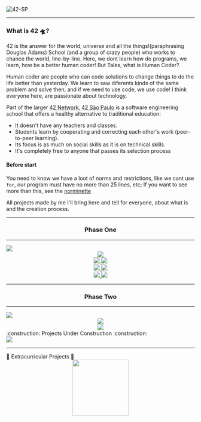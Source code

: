 ![42-SP](https://user-images.githubusercontent.com/86013047/198174690-e4e6420e-79fd-4ee4-9a62-0426f3b843cf.png)

---

### What is 42 🛸?

42 is the answer for the world, universe and all the things!(paraphrasing Douglas Adams) School (and a group of crazy people) who works to chance the world, line-by-line. Here, we dont learn how do programs, we learn, how be a better human coder!
But Tales, what is Human Coder?

Human coder are people who can code solutions to change things to do the life better than yesterday. We learn to saw diferents kinds of the same problem and solve then, and if we need to use code, we use code! 
I think everyone here, are passionate about technology.

Part of the larger [42 Network](https://www.42.fr/42-network/),
[42 São Paulo](https://www.42sp.org.br/) is a software engineering school
that offers a healthy alternative to traditional education:

- It doesn't have any teachers and classes.
- Students learn by cooperating
  and correcting each other's work (peer-to-peer learning).
- Its focus is as much on social skills as it is on technical skills.
- It's completely free to anyone that passes its selection process

#### Before start

You need to know we have a loot of norms and restrictions, like we cant use `for`, our program must have no more than 25 lines, etc;
If you want to see more than this, see the [norminette](https://github.com/42school/norminette)

All projects made by me I'll bring here and tell for everyone, about what is and the creation process.

<div align="center">

---
### Phase One
---

</div>
<div align="left">
  <img src="https://img.shields.io/badge/Projects-Concluded-success"/>
</div>

<div align="center">
  <img src="https://user-images.githubusercontent.com/86013047/218306620-3fbadc48-38d4-47a1-9bf5-ae1b66419380.png"/>
</div>

<div align="center">
  <a href="https://github.com/talessantos49/Projetos-42/tree/main/Libft">
    <img src="https://user-images.githubusercontent.com/86013047/169532214-b6148f09-3e51-4c6d-90be-dd67ba469026.png"/>
  </a>
  <a href="https://github.com/talessantos49/Projetos-42/tree/main/Get_Next_Line">
    <img src="https://user-images.githubusercontent.com/86013047/197639960-56508b04-d8b1-4198-9702-53354ceab5b1.png"/>
  </a>
</div>
<div align="center">
  <a href="https://github.com/talessantos49/Projetos-42/tree/main/ft_printf">
    <img src="https://user-images.githubusercontent.com/86013047/197639951-92b2d15c-033a-4eba-8a7b-b8900975ce6d.png"/>
  </a>
  <img src="https://user-images.githubusercontent.com/86013047/197639938-25a5c368-baa3-4f5a-bc30-b2c7f1f4b490.png"/>
</div>
<div align="center">
  <a href="https://github.com/talessantos49/Projetos-42/tree/main/So_long">
    <img src="https://user-images.githubusercontent.com/86013047/197646377-9c7596a4-4a11-4633-8304-69cb0d467997.png"/>
  </a>
  <a href="https://github.com/talessantos49/Projetos-42/tree/main/Pipex">
    <img src="https://user-images.githubusercontent.com/86013047/212491370-c027b052-c84e-46d8-82d6-21987407563c.png"/>
  </a>
</div>

---

<div align="center">

  ### Phase Two

---
</div>

<div align="left">
  <img src="https://img.shields.io/badge/Projects-Concluded-success"/>
</div>

<div align="center">
  <img src="https://user-images.githubusercontent.com/86013047/218614378-d20bf7bf-a9f7-4cfa-adab-7c533038830e.png"/>
</div>
<div align="center">
  <a href="https://github.com/talessantos49/Projetos-42/tree/main/push_swap">
    <img src="https://user-images.githubusercontent.com/86013047/235564058-ee327ab2-f5c0-46fd-858a-c38a3ef0308a.png"/>
  </a>
</div>
<div align="left">
  :construction: Projects Under Construction :construction: 
</div>
<img src="https://user-images.githubusercontent.com/86013047/235564071-3e4a96b2-0a8a-4829-9c52-a129159e6b90.png"/>

---

<div align="left">
  🚀 Extracurricular Projects 🚀 
</div>
<div align="center">
  <a href="https://github.com/talessantos49/Projetos-42/tree/main/Mini-Piscina-Python">
    <img src="https://user-images.githubusercontent.com/86013047/218304417-d6b2c942-892e-4e31-99c7-4a48c120d2ea.svg" width="150px" />
  </a>
</div>


